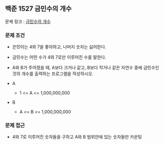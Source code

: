 ## 백준 1527 금민수의 개수

문제 링크 : [금민수의 개수](https://www.acmicpc.net/problem/1527)

### 문제 조건

- 은민이는 4와 7을 좋아하고, 나머지 숫자는 싫어한다.
- 금민수는 어떤 수가 4와 7로만 이루어진 수를 말한다.
- A와 B가 주어졌을 때, A보다 크거나 같고, B보다 작거나 같은 자연수 중에 금민수인 것의 개수를 출력하는 프로그램을 작성하시오.

- A
    - 1 <= A <= 1,000,000,000
- B
    - A <= B <= 1,000,000,000

### 문제 접근

- 4와 7로 이루어진 숫자들을 구하고 A와 B 범위안에 있는 숫자들만 카운팅